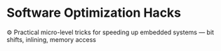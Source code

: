 # Software Optimization Hacks
⚙️ Practical micro-level tricks for speeding up embedded systems — bit shifts, inlining, memory access
